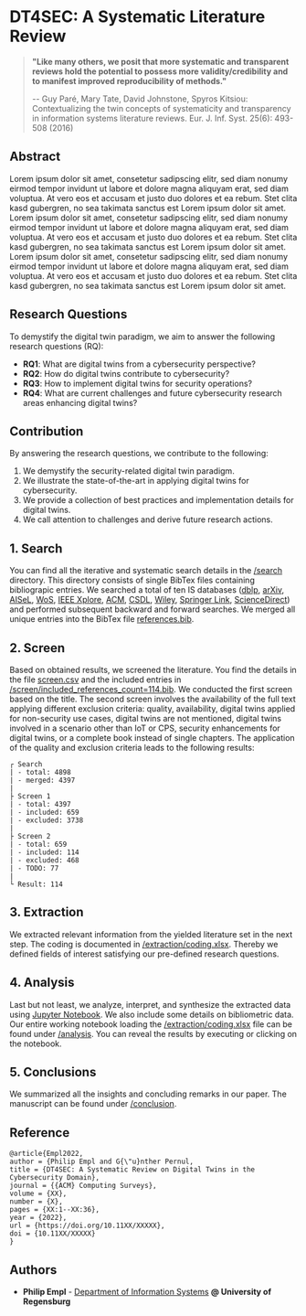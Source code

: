 # DT4SEC: A Systematic Literature Review

> **"Like many others, we posit that more systematic and transparent reviews hold
the potential to possess more validity/credibility and to manifest improved reproducibility of methods."**
>
> -- Guy Paré, Mary Tate, David Johnstone, Spyros Kitsiou: Contextualizing the twin concepts of systematicity and transparency in information systems literature reviews. Eur. J. Inf. Syst. 25(6): 493-508 (2016)

## Abstract
Lorem ipsum dolor sit amet, consetetur sadipscing elitr, sed diam nonumy eirmod tempor invidunt ut labore et dolore magna aliquyam erat, sed diam voluptua. At vero eos et accusam et justo duo dolores et ea rebum. Stet clita kasd gubergren, no sea takimata sanctus est Lorem ipsum dolor sit amet. Lorem ipsum dolor sit amet, consetetur sadipscing elitr, sed diam nonumy eirmod tempor invidunt ut labore et dolore magna aliquyam erat, sed diam voluptua. At vero eos et accusam et justo duo dolores et ea rebum. Stet clita kasd gubergren, no sea takimata sanctus est Lorem ipsum dolor sit amet. Lorem ipsum dolor sit amet, consetetur sadipscing elitr, sed diam nonumy eirmod tempor invidunt ut labore et dolore magna aliquyam erat, sed diam voluptua. At vero eos et accusam et justo duo dolores et ea rebum. Stet clita kasd gubergren, no sea takimata sanctus est Lorem ipsum dolor sit amet.

## Research Questions
To demystify the digital twin paradigm, we aim to answer the following research questions (RQ):
- **RQ1**: What are digital twins from a cybersecurity perspective?
- **RQ2**: How do digital twins contribute to cybersecurity?
- **RQ3**: How to implement digital twins for security operations?
- **RQ4**: What are current challenges and future cybersecurity research areas enhancing digital twins?

## Contribution
By answering the research questions, we contribute to the following:
1. We demystify the security-related digital twin paradigm.
2. We illustrate the state-of-the-art in applying digital twins for cybersecurity.
3. We provide a collection of best practices and implementation details for digital twins.
4. We call attention to challenges and derive future research actions.

## 1. Search
You can find all the iterative and systematic search details in the [/search](https://github.com/philipempl/DT4SEC/tree/master/search) directory. This directory consists of single BibTex files containing bibliograpic entries. We searched a total of ten IS databases ([dblp](https://dblp.org/), [arXiv](https://arxiv.org/), [AISeL](https://aisel.aisnet.org/), [WoS](https://www.webofscience.com), [IEEE Xplore](https://ieeexplore.ieee.org), [ACM](https://dl.acm.org/), [CSDL](https://www.computer.org/csdl/home), [Wiley](https://onlinelibrary.wiley.com/), [Springer Link](https://link.springer.com/), [ScienceDirect](https://www.sciencedirect.com/)) and performed subsequent backward and forward searches. We merged all unique entries into the BibTex file [references.bib](https://github.com/philipempl/DT4SEC/blob/master/references.bib).

## 2. Screen
Based on obtained results, we screened the literature. You find the details in the file [screen.csv](https://github.com/philipempl/DT4SEC/blob/master/screen.csv) and the included entries in [/screen/included_references_count=114.bib](https://github.com/philipempl/DT4SEC/blob/master/screen/included_references_count=114.bib). We conducted the first screen based on the title. The second screen involves the availability of the full text applying different exclusion criteria: quality, availability, digital twins applied for non-security use cases, digital twins are not mentioned, digital twins involved in a scenario other than IoT or CPS, security enhancements for digital twins, or a complete book instead of single chapters. The application of the quality and exclusion criteria leads to the following results:


```
┌ Search
| - total: 4898
| - merged: 4397
|
├ Screen 1
| - total: 4397
| - included: 659
| - excluded: 3738
|
├ Screen 2
| - total: 659
| - included: 114
| - excluded: 468
| - TODO: 77
|
└ Result: 114
```

## 3. Extraction
We extracted relevant information from the yielded literature set in the next step. The coding is documented in [/extraction/coding.xlsx](https://github.com/philipempl/DT4SEC/blob/master/extraction/coding.xlsx). Thereby we defined fields of interest satisfying our pre-defined research questions.

## 4. Analysis
Last but not least, we analyze, interpret, and synthesize the extracted data using [Jupyter Notebook](https://jupyter.org/). We also include some details on bibliometric data. Our entire working notebook loading the [/extraction/coding.xlsx](https://github.com/philipempl/DT4SEC/blob/master/extraction/coding.xlsx) file can be found under [/analysis](https://github.com/philipempl/DT4SEC/blob/master/analysis). You can reveal the results by executing or clicking on the notebook.

## 5. Conclusions
We summarized all the insights and concluding remarks in our paper. The manuscript can be found under [/conclusion](https://github.com/philipempl/DT4SEC/blob/master/conclusion).

## Reference
```
@article{Empl2022,
author = {Philip Empl and G{\"u}nther Pernul,
title = {DT4SEC: A Systematic Review on Digital Twins in the Cybersecurity Domain},
journal = {{ACM} Computing Surveys},
volume = {XX},
number = {X},
pages = {XX:1--XX:36},
year = {2022},
url = {https://doi.org/10.11XX/XXXXX},
doi = {10.11XX/XXXXX}
}
```
## Authors

- ****Philip Empl**** - [Department of Information Systems](https://www.uni-regensburg.de/wirtschaftswissenschaften/wi-pernul/team/philip-empl/index.html) **@ University of Regensburg**



